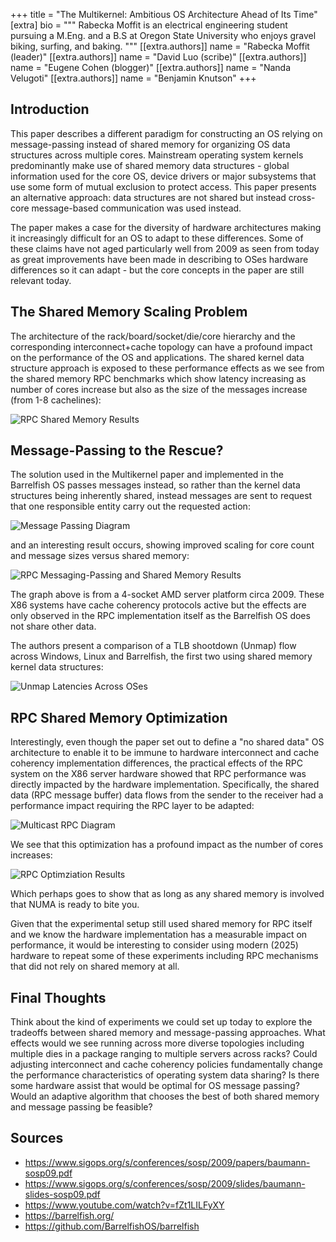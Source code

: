 +++
title = "The Multikernel: Ambitious OS Architecture Ahead of Its Time"
[extra]
bio = """
  Rabecka Moffit is an electrical engineering student pursuing a M.Eng. and a B.S at Oregon State University who enjoys gravel biking, surfing, and baking.
"""
[[extra.authors]]
name = "Rabecka Moffit (leader)"
[[extra.authors]]
name = "David Luo (scribe)"
[[extra.authors]]
name = "Eugene Cohen (blogger)"
[[extra.authors]]
name = "Nanda Velugoti"
[[extra.authors]]
name = "Benjamin Knutson"
+++


## Introduction
This paper describes a different paradigm for constructing an OS relying on message-passing instead of shared memory for organizing OS data structures across multiple cores.  Mainstream operating system kernels predominantly make use of shared memory data structures - global information used for the core OS, device drivers or major subsystems that use some form of mutual exclusion to protect access.  This paper presents an alternative approach: data structures are not shared but instead cross-core message-based communication was used instead.

The paper makes a case for the diversity of hardware architectures making it increasingly difficult for an OS to adapt to these differences.  Some of these claims have not aged particularly well from 2009 as seen from today as great improvements have been made in describing to OSes hardware differences so it can adapt - but the core concepts in the paper are still relevant today.


## The Shared Memory Scaling Problem

The architecture of the rack/board/socket/die/core hierarchy and the corresponding interconnect+cache topology can have a profound impact on the performance of the OS and applications.  The shared kernel data structure approach is exposed to these performance effects as we see from the shared memory RPC benchmarks which show latency increasing as number of cores increase but also as the size of the messages increase (from 1-8 cachelines):

![RPC Shared Memory Results](rpc_shm.PNG)


## Message-Passing to the Rescue?

The solution used in the Multikernel paper and implemented in the Barrelfish OS passes messages instead, so rather than the kernel data structures being inherently shared, instead messages are sent to request that one responsible entity carry out the requested action:

![Message Passing Diagram](message_passing.PNG)

and an interesting result occurs, showing improved scaling for core count and message sizes versus shared memory:

![RPC Messaging-Passing and Shared Memory Results](rpc_message_shm.PNG)

The graph above is from a 4-socket AMD server platform circa 2009.  These X86 systems have cache coherency protocols active but the effects are only observed in the RPC implementation itself as the Barrelfish OS does not share other data.

The authors present a comparison of a TLB shootdown (Unmap) flow across Windows, Linux and Barrelfish, the first two using shared memory kernel data structures:

![Unmap Latencies Across OSes](unmap_latency.PNG)


## RPC Shared Memory Optimization

Interestingly, even though the paper set out to define a "no shared data" OS architecture to enable it to be immune to hardware interconnect and cache coherency implementation differences, the practical effects of the RPC system on the X86 server hardware showed that RPC performance was directly impacted by the hardware implementation.  Specifically, the shared data (RPC message buffer) data flows from the sender to the receiver had a performance impact requiring the RPC layer to be adapted:

![Multicast RPC Diagram](multicast.PNG)

We see that this optimization has a profound impact as the number of cores increases:

![RPC Optimziation Results](rpc_optimization.PNG)

Which perhaps goes to show that as long as any shared memory is involved that NUMA is ready to bite you.

Given that the experimental setup still used shared memory for RPC itself and we know the hardware implementation has a measurable impact on performance, it would be interesting to consider using modern (2025) hardware to repeat some of these experiments including RPC mechanisms that did not rely on shared memory at all.


## Final Thoughts

Think about the kind of experiments we could set up today to explore the tradeoffs between shared memory and message-passing approaches.  What effects would we see running across more diverse topologies including multiple dies in a package ranging to multiple servers across racks?  Could adjusting interconnect and cache coherency policies fundamentally change the performance characteristics of operating system data sharing?  Is there some hardware assist that would be optimal for OS message passing?  Would an adaptive algorithm that chooses the best of both shared memory and message passing be feasible?


## Sources
- https://www.sigops.org/s/conferences/sosp/2009/papers/baumann-sosp09.pdf
- https://www.sigops.org/s/conferences/sosp/2009/slides/baumann-slides-sosp09.pdf
- https://www.youtube.com/watch?v=fZt1LILFyXY
- https://barrelfish.org/
- https://github.com/BarrelfishOS/barrelfish

